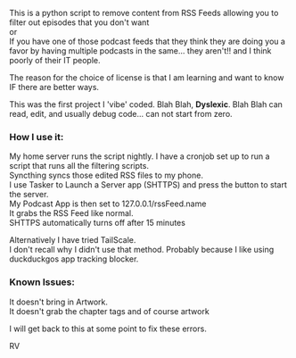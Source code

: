 This is a python script to remove content from RSS Feeds allowing you to filter out episodes that you don't want<br>
or<Br>
If you have one of those podcast feeds that they think they are doing you a favor by having multiple podcasts in the same... they aren't!! and I think poorly of their IT people.

The reason for the choice of license is that I am learning and want to know IF there are better ways. 

This was the first project I 'vibe' coded. Blah Blah, **Dyslexic**. Blah Blah can read, edit, and usually debug code... can not start from zero. 


### How I use it:
My home server runs the script nightly. I have a cronjob set up to run a script that runs all the filtering scripts. <br>
Syncthing syncs those edited RSS files to my phone. <br>
I use Tasker to Launch a Server app (SHTTPS) and press the button to start the server. <br>
My Podcast App is then set to 127.0.0.1/rssFeed.name <br>
It grabs the RSS Feed like normal.<br>
SHTTPS automatically turns off after 15 minutes <br>

Alternatively I have tried TailScale. <br>
I don't recall why I didn't use that method. Probably because I like using duckduckgos app tracking blocker.

### Known Issues:
It doesn't bring in Artwork.<br>
It doesn't grab the chapter tags and of course artwork

I will get back to this at some point to fix these errors. 

RV
